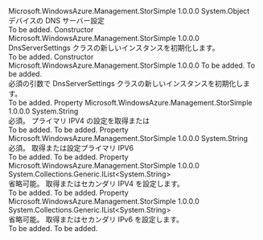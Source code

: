 <Type Name="DnsServerSettings" FullName="Microsoft.WindowsAzure.Management.StorSimple.Models.DnsServerSettings">
  <TypeSignature Language="C#" Value="public class DnsServerSettings" />
  <TypeSignature Language="ILAsm" Value=".class public auto ansi beforefieldinit DnsServerSettings extends System.Object" />
  <TypeSignature Language="DocId" Value="T:Microsoft.WindowsAzure.Management.StorSimple.Models.DnsServerSettings" />
  <TypeSignature Language="VB.NET" Value="Public Class DnsServerSettings" />
  <TypeSignature Language="F#" Value="type DnsServerSettings = class" />
  <AssemblyInfo>
    <AssemblyName>Microsoft.WindowsAzure.Management.StorSimple</AssemblyName>
    <AssemblyVersion>1.0.0.0</AssemblyVersion>
  </AssemblyInfo>
  <Base>
    <BaseTypeName>System.Object</BaseTypeName>
  </Base>
  <Interfaces />
  <Docs>
    <summary>
            デバイスの DNS サーバー設定
            </summary>
    <remarks>To be added.</remarks>
  </Docs>
  <Members>
    <Member MemberName=".ctor">
      <MemberSignature Language="C#" Value="public DnsServerSettings ();" />
      <MemberSignature Language="ILAsm" Value=".method public hidebysig specialname rtspecialname instance void .ctor() cil managed" />
      <MemberSignature Language="DocId" Value="M:Microsoft.WindowsAzure.Management.StorSimple.Models.DnsServerSettings.#ctor" />
      <MemberSignature Language="VB.NET" Value="Public Sub New ()" />
      <MemberType>Constructor</MemberType>
      <AssemblyInfo>
        <AssemblyName>Microsoft.WindowsAzure.Management.StorSimple</AssemblyName>
        <AssemblyVersion>1.0.0.0</AssemblyVersion>
      </AssemblyInfo>
      <Parameters />
      <Docs>
        <summary>
            DnsServerSettings クラスの新しいインスタンスを初期化します。
            </summary>
        <remarks>To be added.</remarks>
      </Docs>
    </Member>
    <Member MemberName=".ctor">
      <MemberSignature Language="C#" Value="public DnsServerSettings (string primaryIPv4, string primaryIPv6);" />
      <MemberSignature Language="ILAsm" Value=".method public hidebysig specialname rtspecialname instance void .ctor(string primaryIPv4, string primaryIPv6) cil managed" />
      <MemberSignature Language="DocId" Value="M:Microsoft.WindowsAzure.Management.StorSimple.Models.DnsServerSettings.#ctor(System.String,System.String)" />
      <MemberSignature Language="VB.NET" Value="Public Sub New (primaryIPv4 As String, primaryIPv6 As String)" />
      <MemberSignature Language="F#" Value="new Microsoft.WindowsAzure.Management.StorSimple.Models.DnsServerSettings : string * string -&gt; Microsoft.WindowsAzure.Management.StorSimple.Models.DnsServerSettings" Usage="new Microsoft.WindowsAzure.Management.StorSimple.Models.DnsServerSettings (primaryIPv4, primaryIPv6)" />
      <MemberType>Constructor</MemberType>
      <AssemblyInfo>
        <AssemblyName>Microsoft.WindowsAzure.Management.StorSimple</AssemblyName>
        <AssemblyVersion>1.0.0.0</AssemblyVersion>
      </AssemblyInfo>
      <Parameters>
        <Parameter Name="primaryIPv4" Type="System.String" />
        <Parameter Name="primaryIPv6" Type="System.String" />
      </Parameters>
      <Docs>
        <param name="primaryIPv4">To be added.</param>
        <param name="primaryIPv6">To be added.</param>
        <summary>
            必須の引数で DnsServerSettings クラスの新しいインスタンスを初期化します。
            </summary>
        <remarks>To be added.</remarks>
      </Docs>
    </Member>
    <Member MemberName="PrimaryIPv4">
      <MemberSignature Language="C#" Value="public string PrimaryIPv4 { get; set; }" />
      <MemberSignature Language="ILAsm" Value=".property instance string PrimaryIPv4" />
      <MemberSignature Language="DocId" Value="P:Microsoft.WindowsAzure.Management.StorSimple.Models.DnsServerSettings.PrimaryIPv4" />
      <MemberSignature Language="VB.NET" Value="Public Property PrimaryIPv4 As String" />
      <MemberSignature Language="F#" Value="member this.PrimaryIPv4 : string with get, set" Usage="Microsoft.WindowsAzure.Management.StorSimple.Models.DnsServerSettings.PrimaryIPv4" />
      <MemberType>Property</MemberType>
      <AssemblyInfo>
        <AssemblyName>Microsoft.WindowsAzure.Management.StorSimple</AssemblyName>
        <AssemblyVersion>1.0.0.0</AssemblyVersion>
      </AssemblyInfo>
      <ReturnValue>
        <ReturnType>System.String</ReturnType>
      </ReturnValue>
      <Docs>
        <summary>
            必須。 プライマリ IPV4 の設定を取得または
            </summary>
        <value>To be added.</value>
        <remarks>To be added.</remarks>
      </Docs>
    </Member>
    <Member MemberName="PrimaryIPv6">
      <MemberSignature Language="C#" Value="public string PrimaryIPv6 { get; set; }" />
      <MemberSignature Language="ILAsm" Value=".property instance string PrimaryIPv6" />
      <MemberSignature Language="DocId" Value="P:Microsoft.WindowsAzure.Management.StorSimple.Models.DnsServerSettings.PrimaryIPv6" />
      <MemberSignature Language="VB.NET" Value="Public Property PrimaryIPv6 As String" />
      <MemberSignature Language="F#" Value="member this.PrimaryIPv6 : string with get, set" Usage="Microsoft.WindowsAzure.Management.StorSimple.Models.DnsServerSettings.PrimaryIPv6" />
      <MemberType>Property</MemberType>
      <AssemblyInfo>
        <AssemblyName>Microsoft.WindowsAzure.Management.StorSimple</AssemblyName>
        <AssemblyVersion>1.0.0.0</AssemblyVersion>
      </AssemblyInfo>
      <ReturnValue>
        <ReturnType>System.String</ReturnType>
      </ReturnValue>
      <Docs>
        <summary>
            必須。 取得または設定プライマリ IPV6
            </summary>
        <value>To be added.</value>
        <remarks>To be added.</remarks>
      </Docs>
    </Member>
    <Member MemberName="SecondaryIPv4">
      <MemberSignature Language="C#" Value="public System.Collections.Generic.IList&lt;string&gt; SecondaryIPv4 { get; set; }" />
      <MemberSignature Language="ILAsm" Value=".property instance class System.Collections.Generic.IList`1&lt;string&gt; SecondaryIPv4" />
      <MemberSignature Language="DocId" Value="P:Microsoft.WindowsAzure.Management.StorSimple.Models.DnsServerSettings.SecondaryIPv4" />
      <MemberSignature Language="VB.NET" Value="Public Property SecondaryIPv4 As IList(Of String)" />
      <MemberSignature Language="F#" Value="member this.SecondaryIPv4 : System.Collections.Generic.IList&lt;string&gt; with get, set" Usage="Microsoft.WindowsAzure.Management.StorSimple.Models.DnsServerSettings.SecondaryIPv4" />
      <MemberType>Property</MemberType>
      <AssemblyInfo>
        <AssemblyName>Microsoft.WindowsAzure.Management.StorSimple</AssemblyName>
        <AssemblyVersion>1.0.0.0</AssemblyVersion>
      </AssemblyInfo>
      <ReturnValue>
        <ReturnType>System.Collections.Generic.IList&lt;System.String&gt;</ReturnType>
      </ReturnValue>
      <Docs>
        <summary>
            省略可能。 取得またはセカンダリ IPV4 を設定します。
            </summary>
        <value>To be added.</value>
        <remarks>To be added.</remarks>
      </Docs>
    </Member>
    <Member MemberName="SecondaryIPv6">
      <MemberSignature Language="C#" Value="public System.Collections.Generic.IList&lt;string&gt; SecondaryIPv6 { get; set; }" />
      <MemberSignature Language="ILAsm" Value=".property instance class System.Collections.Generic.IList`1&lt;string&gt; SecondaryIPv6" />
      <MemberSignature Language="DocId" Value="P:Microsoft.WindowsAzure.Management.StorSimple.Models.DnsServerSettings.SecondaryIPv6" />
      <MemberSignature Language="VB.NET" Value="Public Property SecondaryIPv6 As IList(Of String)" />
      <MemberSignature Language="F#" Value="member this.SecondaryIPv6 : System.Collections.Generic.IList&lt;string&gt; with get, set" Usage="Microsoft.WindowsAzure.Management.StorSimple.Models.DnsServerSettings.SecondaryIPv6" />
      <MemberType>Property</MemberType>
      <AssemblyInfo>
        <AssemblyName>Microsoft.WindowsAzure.Management.StorSimple</AssemblyName>
        <AssemblyVersion>1.0.0.0</AssemblyVersion>
      </AssemblyInfo>
      <ReturnValue>
        <ReturnType>System.Collections.Generic.IList&lt;System.String&gt;</ReturnType>
      </ReturnValue>
      <Docs>
        <summary>
            省略可能。 取得またはセカンダリ IPv6 を設定します。
            </summary>
        <value>To be added.</value>
        <remarks>To be added.</remarks>
      </Docs>
    </Member>
  </Members>
</Type>